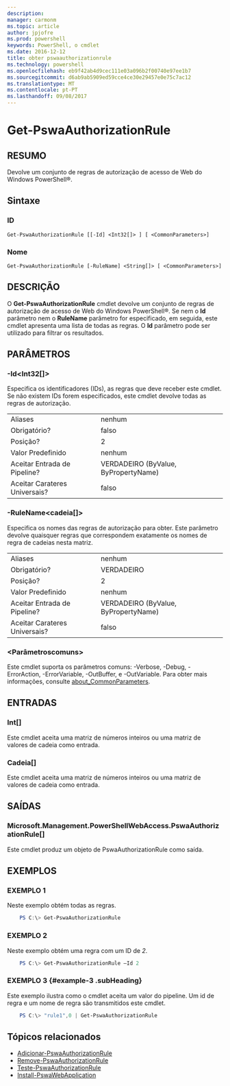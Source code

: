 ```yaml
---
description: 
manager: carmonm
ms.topic: article
author: jpjofre
ms.prod: powershell
keywords: PowerShell, o cmdlet
ms.date: 2016-12-12
title: obter pswaauthorizationrule
ms.technology: powershell
ms.openlocfilehash: eb9f42ab4d9cec111e03a096b2f00740e97ee1b7
ms.sourcegitcommit: d6ab9ab5909ed59cce4ce30e29457e0e75c7ac12
ms.translationtype: MT
ms.contentlocale: pt-PT
ms.lasthandoff: 09/08/2017
---
```

# <a name="get-pswaauthorizationrule"></a>Get-PswaAuthorizationRule

## <a name="synopsis"></a>RESUMO

Devolve um conjunto de regras de autorização de acesso de Web do Windows PowerShell®.

## <a name="syntax"></a>Sintaxe

### <a name="id"></a>ID
```
Get-PswaAuthorizationRule [[-Id] <Int32[]> ] [ <CommonParameters>]
```

### <a name="name"></a>Nome
```
Get-PswaAuthorizationRule [-RuleName] <String[]> [ <CommonParameters>]
```

## <a name="description"></a>DESCRIÇÃO

O **Get-PswaAuthorizationRule** cmdlet devolve um conjunto de regras de autorização de acesso de Web do Windows PowerShell®.
Se nem o **Id** parâmetro nem o **RuleName** parâmetro for especificado, em seguida, este cmdlet apresenta uma lista de todas as regras. O **Id** parâmetro pode ser utilizado para filtrar os resultados.

## <a name="parameters"></a>PARÂMETROS

### <a name="-idltint32gt"></a>-Id&lt;Int32\[\]&gt;

Especifica os identificadores (IDs), as regras que deve receber este cmdlet. Se não existem IDs forem especificados, este cmdlet devolve todas as regras de autorização.

|||  
|-|-|
| Aliases                              | nenhum                                 |
| Obrigatório?                            | falso                                |
| Posição?                            | 2                                    |
| Valor Predefinido                        | nenhum                                 |
| Aceitar Entrada de Pipeline?               | VERDADEIRO (ByValue, ByPropertyName)       |
| Aceitar Carateres Universais?          | falso                                |

### <a name="-rulenameltstringgt"></a>-RuleName&lt;cadeia\[\]&gt;

Especifica os nomes das regras de autorização para obter. Este parâmetro devolve quaisquer regras que correspondem exatamente os nomes de regra de cadeias nesta matriz.

|||  
|-|-|
| Aliases                              | nenhum                                 |
| Obrigatório?                            | VERDADEIRO                                 |
| Posição?                            | 2                                    |
| Valor Predefinido                        | nenhum                                 |
| Aceitar Entrada de Pipeline?               | VERDADEIRO (ByValue, ByPropertyName)       |
| Aceitar Carateres Universais?          | falso                                |

### <a name="ltcommonparametersgt"></a>&lt;Parâmetroscomuns&gt;

Este cmdlet suporta os parâmetros comuns: -Verbose, -Debug, -ErrorAction, -ErrorVariable, -OutBuffer, e -OutVariable.
Para obter mais informações, consulte [about_CommonParameters](http://go.microsoft.com/fwlink/p/?LinkID=113216).

## <a name="inputs"></a>ENTRADAS

### <a name="int"></a>Int\[\]

Este cmdlet aceita uma matriz de números inteiros ou uma matriz de valores de cadeia como entrada.

### <a name="string"></a>Cadeia\[\]

Este cmdlet aceita uma matriz de números inteiros ou uma matriz de valores de cadeia como entrada.

## <a name="outputs"></a>SAÍDAS

### <a name="microsoftmanagementpowershellwebaccesspswaauthorizationrule"></a>Microsoft.Management.PowerShellWebAccess.PswaAuthorizationRule\[\]

Este cmdlet produz um objeto de PswaAuthorizationRule como saída.


## <a name="examples"></a>EXEMPLOS

### <a name="example-1"></a>EXEMPLO 1

Neste exemplo obtém todas as regras.

```PowerShell
    PS C:\> Get-PswaAuthorizationRule
```

### <a name="example-2"></a>EXEMPLO 2

Neste exemplo obtém uma regra com um ID de *2*.

```PowerShell
    PS C:\> Get-PswaAuthorizationRule –Id 2
```

### <a name="example-3-example-3-subheading"></a>EXEMPLO 3 {#example-3 .subHeading}

Este exemplo ilustra como o cmdlet aceita um valor do pipeline.
Um id de regra e um nome de regra são transmitidos este cmdlet.

```PowerShell
    PS C:\> "rule1",0 | Get-PswaAuthorizationRule
```

## <a name="related-topics"></a>Tópicos relacionados

- [Adicionar-PswaAuthorizationRule](add-pswaauthorizationrule.md)
- [Remove-PswaAuthorizationRule](remove-pswaauthorizationrule.md)
- [Teste-PswaAuthorizationRule](test-pswaauthorizationrule.md)
- [Install-PswaWebApplication](install-pswawebapplication.md)
